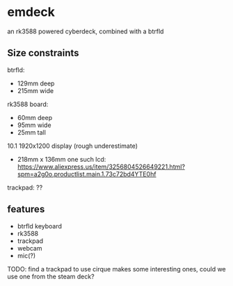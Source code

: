 # emdeck

an rk3588 powered cyberdeck, combined with a btrfld



## Size constraints

btrfld:
- 129mm deep
- 215mm wide

rk3588 board:
- 60mm deep
- 95mm wide
- 25mm tall

10.1 1920x1200 display
(rough underestimate)
- 218mm x 136mm
one such lcd: https://www.aliexpress.us/item/3256804526649221.html?spm=a2g0o.productlist.main.1.73c72bd4YTE0hf

trackpad:
??

## features
- btrfld keyboard
- rk3588
- trackpad
- webcam
- mic(?)

TODO:
find a trackpad to use
cirque makes some interesting ones, could we use one from the steam deck?

